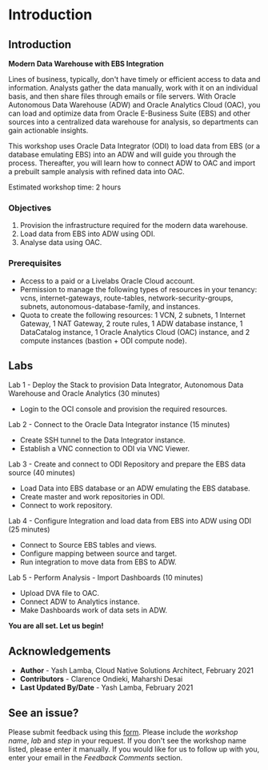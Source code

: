 # Introduction

## Introduction

**Modern Data Warehouse with EBS Integration**

Lines of business, typically, don't have timely or efficient access to data and information. Analysts gather the data manually, work with it on an individual basis, and then share files through emails or file servers. With Oracle Autonomous Data Warehouse (ADW) and Oracle Analytics Cloud (OAC), you can load and optimize data from Oracle E-Business Suite (EBS) and other sources into a centralized data warehouse for analysis, so departments can gain actionable insights.

This workshop uses Oracle Data Integrator (ODI) to load data from EBS (or a database emulating EBS) into an ADW and will guide you through the process. Thereafter, you will learn how to connect ADW to OAC and import a prebuilt sample analysis with refined data into OAC. 

Estimated workshop time: 2 hours

### Objectives

1. Provision the infrastructure required for the modern data warehouse.
2. Load data from EBS into ADW using ODI.
2. Analyse data using OAC.

### Prerequisites

- Access to a paid or a Livelabs Oracle Cloud account.
- Permission to manage the following types of resources in your tenancy: vcns, internet-gateways, route-tables, network-security-groups, subnets, autonomous-database-family, and instances.
- Quota to create the following resources: 1 VCN, 2 subnets, 1 Internet Gateway, 1 NAT Gateway, 2 route rules, 1 ADW database instance, 1 DataCatalog instance, 1 Oracle Analytics Cloud (OAC) instance, and 2 compute instances (bastion + ODI compute node).

## Labs
Lab 1 - Deploy the Stack to provision Data Integrator, Autonomous Data Warehouse and Oracle Analytics (30 minutes)

- Login to the OCI console and provision the required resources.

Lab 2 - Connect to the Oracle Data Integrator instance (15 minutes)

- Create SSH tunnel to the Data Integrator instance.
- Establish a VNC connection to ODI via VNC Viewer.

Lab 3 - Create and connect to ODI Repository and prepare the EBS data source (40 minutes)

- Load Data into EBS database or an ADW emulating the EBS database.
- Create master and work repositories in ODI.
- Connect to work repository.

Lab 4 - Configure Integration and load data from EBS into ADW using ODI (25 minutes)

- Connect to Source EBS tables and views. 
- Configure mapping between source and target.
- Run integration to move data from EBS to ADW.

Lab 5 - Perform Analysis - Import Dashboards (10 minutes)

- Upload DVA file to OAC.
- Connect ADW to Analytics instance.
- Make Dashboards work of data sets in ADW.

**You are all set. Let us begin!**

## Acknowledgements

 - **Author** - Yash Lamba, Cloud Native Solutions Architect, February 2021
 - **Contributors** - Clarence Ondieki, Maharshi Desai
 - **Last Updated By/Date** - Yash Lamba, February 2021

## See an issue?
Please submit feedback using this [form](https://apexapps.oracle.com/pls/apex/f?p=133:1:::::P1_FEEDBACK:1). Please include the *workshop name*, *lab* and *step* in your request.  If you don't see the workshop name listed, please enter it manually. If you would like for us to follow up with you, enter your email in the *Feedback Comments* section.